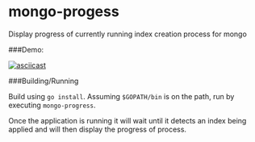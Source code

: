 # mongo-progess
Display progress of currently running index creation process for mongo

###Demo: 

[![asciicast](https://asciinema.org/a/8miunghmesh7v4d1vwbyp95cc.png)](https://asciinema.org/a/8miunghmesh7v4d1vwbyp95cc)

###Building/Running

Build using `go install`. Assuming `$GOPATH/bin` is on the path, run by executing `mongo-progress`. 

Once the application is running it will wait until it detects an index being applied and will then display the progress of process.

